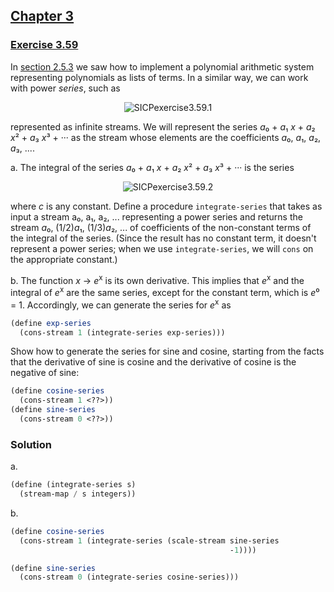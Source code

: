 ## [Chapter 3](../index.md#3-Modularity-Objects-and-State)

### [Exercise 3.59](https://mitpress.mit.edu/sites/default/files/sicp/full-text/book/book-Z-H-24.html#%_thm_3.59)

In [section 2.5.3][1] we saw how to implement a polynomial arithmetic system representing polynomials as lists of terms. In a similar way, we can work with power _series_, such as

<p align="center">
  <img src="https://i.ibb.co/0twh7HK/SICPexercise3-59-1.png" alt="SICPexercise3.59.1" title="SICPexercise3.59.1">
</p>

represented as infinite streams. We will represent the series <i>a</i>₀ + <i>a</i>₁ _x_ + <i>a</i>₂ <i>x</i>² + <i>a</i>₃ <i>x</i>³ + ··· as the stream whose elements are the coefficients <i>a</i>₀, <i>a</i>₁, <i>a</i>₂, <i>a</i>₃, ....

a. The integral of the series <i>a</i>₀ + <i>a</i>₁ _x_ + <i>a</i>₂ <i>x</i>² + <i>a</i>₃ <i>x</i>³ + ··· is the series

<p align="center">
  <img src="https://i.ibb.co/ygB3HKP/SICPexercise3-59-2.png" alt="SICPexercise3.59.2" title="SICPexercise3.59.2">
</p>

where _c_ is any constant. Define a procedure `integrate-series` that takes as input a stream a₀, a₁, a₂, ... representing a power series and returns the stream <i>a</i>₀, (1/2)<i>a</i>₁, (1/3)<i>a</i>₂, ... of coefficients of the non-constant terms of the integral of the series. (Since the result has no constant term, it doesn't represent a power series; when we use `integrate-series`, we will `cons` on the appropriate constant.)

b. The function _x_ → <i>e</i><sup>x</sup> is its own derivative. This implies that <i>e</i><sup>x</sup> and the integral of <i>e</i><sup>x</sup> are the same series, except for the constant term, which is <i>e</i>⁰ = 1. Accordingly, we can generate the series for <i>e</i><sup>x</sup> as

```scheme
(define exp-series
  (cons-stream 1 (integrate-series exp-series)))
```

Show how to generate the series for sine and cosine, starting from the facts that the derivative of sine is cosine and the derivative of cosine is the negative of sine:

```scheme
(define cosine-series
  (cons-stream 1 <??>))
(define sine-series
  (cons-stream 0 <??>))
```

### Solution

a.

```scheme
(define (integrate-series s)
  (stream-map / s integers))
```

b.

```scheme
(define cosine-series
  (cons-stream 1 (integrate-series (scale-stream sine-series
                                                 -1))))

(define sine-series
  (cons-stream 0 (integrate-series cosine-series)))
```

[1]: https://mitpress.mit.edu/sites/default/files/sicp/full-text/book/book-Z-H-18.html#%_sec_2.5.3

